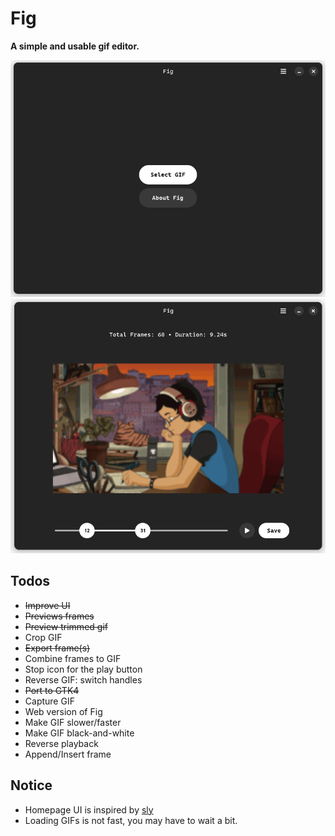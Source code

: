 # Fig

**A simple and usable gif editor.**

![UI](assets/screenshot-home.png)
![UI](assets/screenshot-editor.png)

## Todos

- ~~Improve UI~~
- ~~Previews frames~~
- ~~Preview trimmed gif~~
- Crop GIF
- ~~Export frame(s)~~
- Combine frames to GIF
- Stop icon for the play button
- Reverse GIF: switch handles
- ~~Port to GTK4~~
- Capture GIF
- Web version of Fig
- Make GIF slower/faster
- Make GIF black-and-white
- Reverse playback
- Append/Insert frame

## Notice

- Homepage UI is inspired by [sly](https://github.com/kra-mo/sly)
- Loading GIFs is not fast, you may have to wait a bit.
